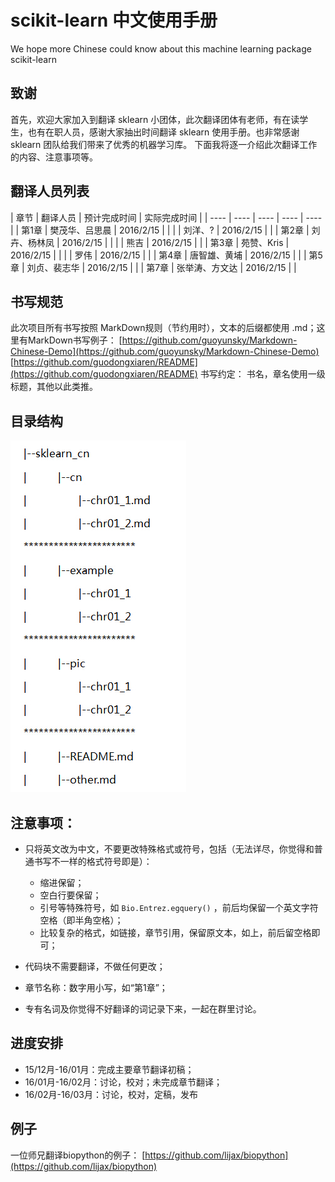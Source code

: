 # scikit-learn 中文使用手册

We hope more Chinese could know about this machine learning package scikit-learn

## 致谢

首先，欢迎大家加入到翻译 sklearn 小团体，此次翻译团体有老师，有在读学生，也有在职人员，感谢大家抽出时间翻译 sklearn 使用手册。也非常感谢 sklearn 团队给我们带来了优秀的机器学习库。
下面我将逐一介绍此次翻译工作的内容、注意事项等。

## 翻译人员列表

|  章节  |    翻译人员    |  预计完成时间  |  实际完成时间  |
| ---- | ---- | ---- | ---- | ---- |
|  第1章 |  樊茂华、吕思晨 |   2016/2/15  |              |
|       |    刘洋、?      |   2016/2/15  |              |
|  第2章 |  刘卉、杨林凤   |   2016/2/15  |              |
|       |      熊吉       |   2016/2/15  |              |
|  第3章 |  苑赞、Kris     |   2016/2/15  |              |
|       |       罗伟      |   2016/2/15  |              |
|  第4章 |  唐智雄、黄埔   |   2016/2/15  |              |
|  第5章 |   刘贞、裴志华   |   2016/2/15  |              |
|  第7章 |  张举涛、方文达  |   2016/2/15  |              |

## 书写规范

此次项目所有书写按照 MarkDown规则（节约用时），文本的后缀都使用 .md；这里有MarkDown书写例子：
[https://github.com/guoyunsky/Markdown-Chinese-Demo](https://github.com/guoyunsky/Markdown-Chinese-Demo)
[https://github.com/guodongxiaren/README](https://github.com/guodongxiaren/README)
书写约定：
书名，章名使用一级标题，其他以此类推。

## 目录结构

![img](pic/readme/treeDir.jpg)

## 注意事项：

*   只将英文改为中文，不要更改特殊格式或符号，包括（无法详尽，你觉得和普通书写不一样的格式符号即是）：

    *   缩进保留；
    *   空白行要保留；
    *   引号等特殊符号，如 `Bio.Entrez.egquery()` ，前后均保留一个英文字符空格（即半角空格）；
    *   比较复杂的格式，如链接，章节引用，保留原文本，如上，前后留空格即可；

*   代码块不需要翻译，不做任何更改；

*   章节名称：数字用小写，如“第1章”；
*   专有名词及你觉得不好翻译的词记录下来，一起在群里讨论。

## 进度安排

*   15/12月-16/01月：完成主要章节翻译初稿；
*   16/01月-16/02月：讨论，校对；未完成章节翻译；
*   16/02月-16/03月：讨论，校对，定稿，发布

## 例子

一位师兄翻译biopython的例子：
[https://github.com/lijax/biopython](https://github.com/lijax/biopython)